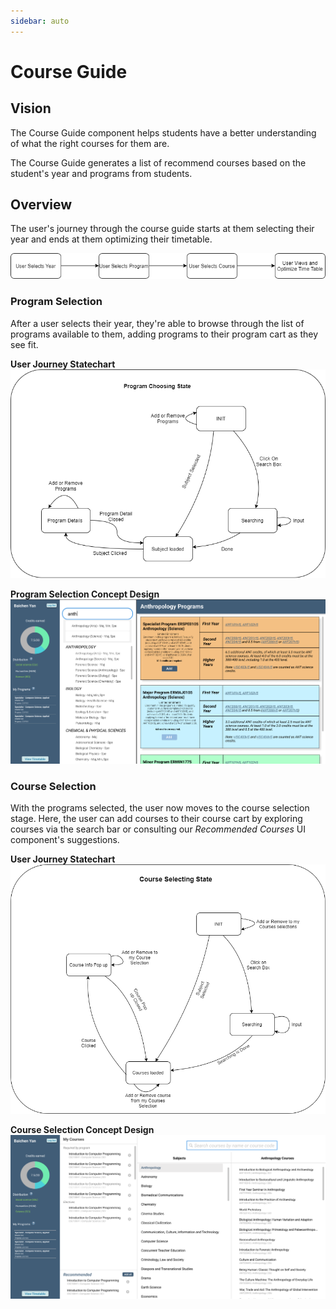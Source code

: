 ```yaml
---
sidebar: auto
---
```


# Course Guide

## Vision
The Course Guide component helps students have a better understanding of what the right courses for them are.

The Course Guide generates a list of recommend courses based on the student's year and programs from students.

## Overview

The user's journey through the course guide starts at them selecting their year and ends at them optimizing their timetable. 

![high-level-demonstration](./High_level_demonstration.png)


### Program Selection

After a user selects their year, they're able to browse through the list of programs available to them, adding programs to their program cart as they see fit. 

__User Journey Statechart__
![program-selecting-chart](./Program_Choosing_state.png)

__Program Selection Concept Design__
![program-selecting-figma](./figma_pic.png)

### Course Selection

With the programs selected, the user now moves to the course selection stage. Here, the user can add courses to their course cart by exploring courses via the search bar or consulting our _Recommended Courses_ UI component's suggestions. 

__User Journey Statechart__
 ![course-selecting-chart](./Course_Selecting_State.png)

__Course Selection Concept Design__
![course-selecting-figma](./figma_course_pic.png)
